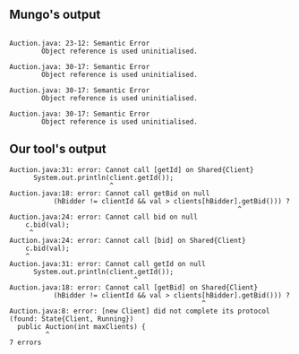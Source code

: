 ## Mungo's output

```

Auction.java: 23-12: Semantic Error
		Object reference is used uninitialised.

Auction.java: 30-17: Semantic Error
		Object reference is used uninitialised.

Auction.java: 30-17: Semantic Error
		Object reference is used uninitialised.

Auction.java: 30-17: Semantic Error
		Object reference is used uninitialised.```

## Our tool's output

```
Auction.java:31: error: Cannot call [getId] on Shared{Client}
      System.out.println(client.getId());
                         ^
Auction.java:18: error: Cannot call getBid on null
           (hBidder != clientId && val > clients[hBidder].getBid())) ?
                                                         ^
Auction.java:24: error: Cannot call bid on null
    c.bid(val);
     ^
Auction.java:24: error: Cannot call [bid] on Shared{Client}
    c.bid(val);
    ^
Auction.java:31: error: Cannot call getId on null
      System.out.println(client.getId());
                               ^
Auction.java:18: error: Cannot call [getBid] on Shared{Client}
           (hBidder != clientId && val > clients[hBidder].getBid())) ?
                                                ^
Auction.java:8: error: [new Client] did not complete its protocol (found: State{Client, Running})
  public Auction(int maxClients) {
         ^
7 errors```
